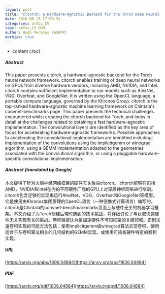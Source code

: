 ```yaml
---
layout: post
title: "cltorch: a Hardware-Agnostic Backend for the Torch Deep Neural Network Library, Based on OpenCL"
date: 2016-06-15 17:59:31
categories: arXiv_CV
tags: arXiv_CV CNN
author: Hugh Perkins (ASAPP)
mathjax: true
---
```


* content
{:toc}

##### Abstract
This paper presents cltorch, a hardware-agnostic backend for the Torch neural network framework. cltorch enables training of deep neural networks on GPUs from diverse hardware vendors, including AMD, NVIDIA, and Intel. cltorch contains sufficient implementation to run models such as AlexNet, VGG, Overfeat, and GoogleNet. It is written using the OpenCL language, a portable compute language, governed by the Khronos Group. cltorch is the top-ranked hardware-agnostic machine learning framework on Chintala's convnet-benchmarks page. This paper presents the technical challenges encountered whilst creating the cltorch backend for Torch, and looks in detail at the challenges related to obtaining a fast hardware-agnostic implementation. The convolutional layers are identified as the key area of focus for accelerating hardware-agnostic frameworks. Possible approaches to accelerating the convolutional implementation are identified including: implementation of the convolutions using the implicitgemm or winograd algorithm, using a GEMM implementation adapted to the geometries associated with the convolutional algorithm, or using a pluggable hardware-specific convolutional implementation.

##### Abstract (translated by Google)
本文提供了针对火炬神经网络框架的硬件无关后端cltorch。 cltorch能够在包括AMD，NVIDIA和Intel在内的不同硬件厂商的GPU上对深层神经网络进行培训。 cltorch包含足够的实现来运行AlexNet，VGG，Overfeat和GoogleNet等模型。它是使用由Khronos集团管理的OpenCL语言（一种便携式计算语言）编写的。 cltorch是Chintala的convnet-benchmarkmarks页面上与硬件无关的机器学习框架。本文介绍了为Torch创建后端时遇到的技术挑战，并详细讨论了与获取快速硬件无关实现有关的挑战。卷积层被认为是加速硬件不可知框架的关键领域。识别加速卷积实现的可能方法包括：使用implicitgemm或winograd算法实现卷积，使用适合于与卷积算法相关的几何结构的GEMM实现，或使用可插拔硬件特定的卷积实现。

##### URL
[https://arxiv.org/abs/1606.04884](https://arxiv.org/abs/1606.04884)

##### PDF
[https://arxiv.org/pdf/1606.04884](https://arxiv.org/pdf/1606.04884)

